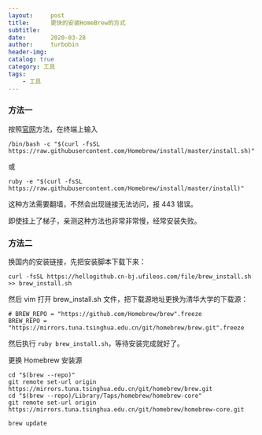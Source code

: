 ```yaml
---
layout:     post
title:      更快的安装HomeBrew的方式
subtitle:
date:       2020-03-28
author:     turbobin
header-img:
catalog: true
category: 工具
tags:
    - 工具
---
```


### 方法一

按照[官网](https://brew.sh/)方法，在终端上输入

```
/bin/bash -c "$(curl -fsSL https://raw.githubusercontent.com/Homebrew/install/master/install.sh)"
```

或

```
ruby -e "$(curl -fsSL https://raw.githubusercontent.com/Homebrew/install/master/install)"
```

这种方法需要翻墙，不然会出现链接无法访问，报 443 错误。

即使挂上了梯子，亲测这种方法也非常非常慢，经常安装失败。

### 方法二

换国内的安装链接，先把安装脚本下载下来：

```
curl -fsSL https://hellogithub.cn-bj.ufileos.com/file/brew_install.sh >> brew_install.sh
```

然后 vim 打开 brew_install.sh 文件，把下载源地址更换为清华大学的下载源：

```
# BREW_REPO = "https://github.com/Homebrew/brew".freeze
BREW_REPO = "https://mirrors.tuna.tsinghua.edu.cn/git/homebrew/brew.git".freeze
```

然后执行 `ruby brew_install.sh`，等待安装完成就好了。

更换 Homebrew 安装源

```
cd "$(brew --repo)"
git remote set-url origin https://mirrors.tuna.tsinghua.edu.cn/git/homebrew/brew.git
cd "$(brew --repo)/Library/Taps/homebrew/homebrew-core"
git remote set-url origin https://mirrors.tuna.tsinghua.edu.cn/git/homebrew/homebrew-core.git

brew update

```